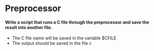 # Preprocessor
#### Write a script that runs a C file through the preprocessor and save the result into another file.
- The C file name will be saved in the variable $CFILE
- The output should be saved in the file c
